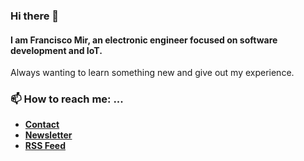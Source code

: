 ### Hi there 👋 
#### I am Francisco Mir, an electronic engineer focused on software development and IoT. 

Always wanting to learn something new and give out my experience.

### 📫 How to reach me: ...
- [**Contact**](https://compassionate-villani-cd7ef9.netlify.app/contact/)
- [**Newsletter**](https://compassionate-villani-cd7ef9.netlify.app/subscribe)
- [**RSS Feed**](https://compassionate-villani-cd7ef9.netlify.app/rss.xml)

<!--
**fcomir-io/fcomir-io** is a ✨ _special_ ✨ repository because its `README.md` (this file) appears on your GitHub profile.

Here are some ideas to get you started:

- 🔭 I’m currently working on ...
- 🌱 I’m currently learning ...
- 👯 I’m looking to collaborate on ...
- 🤔 I’m looking for help with ...
- 💬 Ask me about ...
- 📫 How to reach me: ...
- 😄 Pronouns: ...
- ⚡ Fun fact: ...
-->

